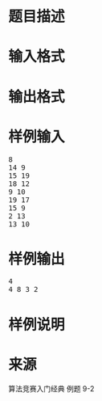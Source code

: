 

# 题目描述



# 输入格式



# 输出格式



# 样例输入


<pre>8
14 9
15 19
18 12
9 10
19 17
15 9
2 13
13 10</pre>

# 样例输出


<pre>4
4 8 3 2</pre>

# 样例说明



# 来源


<p>
算法竞赛入门经典 例题 9-2
</p>
